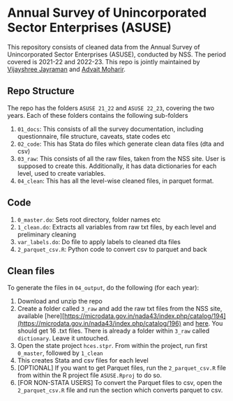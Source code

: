 # Annual Survey of Unincorporated Sector Enterprises (ASUSE)

This repository consists of cleaned data from the Annual Survey of Unincorporated Sector Enterprises (ASUSE), conducted by NSS. The period covered is 2021-22 and 2022-23. This repo is jointly maintained by [Vijayshree Jayraman](https://github.com/vijayshreecon) and [Advait Moharir](https://github.com/advaitmoharir).

## Repo Structure

The repo has the folders `ASUSE 21_22` and `ASUSE 22_23`, covering the two years. Each of these folders contains the following sub-folders

1. `01_docs`: This consists of all the survey documentation, including questionnaire, file structure, caveats, state codes etc
2. `02_code`: This has Stata do files which generate clean data files (dta and csv)
3. `03_raw`: This consists of all the raw files, taken from the NSS site. User is supposed to create this. Additionally, it has data dictionaries for each level, used to create variables.
4. `04_clean`: This has all the level-wise cleaned files, in parquet format.

## Code

1. `0_master.do`: Sets root directory, folder names etc
2. `1_clean.do`: Extracts all variables from raw txt files, by each level and preliminary cleaning
3. `var_labels.do`: Do file to apply labels to cleaned dta files
4. `2_parquet_csv.R`: Python code to convert csv to parquet and back

## Clean files

To generate the files in `04_output`, do the following (for each year):

1. Download and unzip the repo
2. Create a folder called `3_raw` and add the raw txt files from the NSS site, available [here][https://microdata.gov.in/nada43/index.php/catalog/194](https://microdata.gov.in/nada43/index.php/catalog/196) and [here](https://microdata.gov.in/nada43/index.php/catalog/197). You should get 16 .txt files. There is already a folder within `3_raw` called `dictionary`. Leave it untouched.
3. Open the state project `hces.stpr`. From within the project, run first `0_master`, followed by `1_clean`
4. This creates Stata and csv files for each level
5. [OPTIONAL] If you want to get Parquet files, run the `2_parquet_csv.R` file from within the R project file `ASUSE.Rproj` to do so.
6. [FOR NON-STATA USERS] To convert the Parquet files to csv, open the `2_parquet_csv.R` file and run the section which converts parquet to csv.

